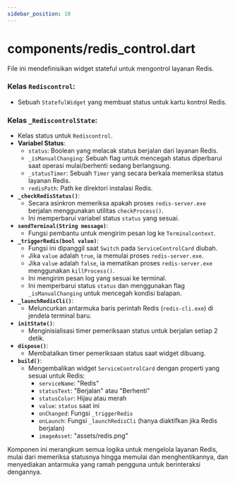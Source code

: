 ```yaml
---
sidebar_position: 10
---
```


# components/redis_control.dart

File ini mendefinisikan widget stateful untuk mengontrol layanan Redis.

### Kelas `Rediscontrol`:
- Sebuah `StatefulWidget` yang membuat status untuk kartu kontrol Redis.

### Kelas `_RediscontrolState`:
- Kelas status untuk `Rediscontrol`.
- **Variabel Status**:
  - `status`: Boolean yang melacak status berjalan dari layanan Redis.
  - `_isManualChanging`: Sebuah flag untuk mencegah status diperbarui saat operasi mulai/berhenti sedang berlangsung.
  - `_statusTimer`: Sebuah `Timer` yang secara berkala memeriksa status layanan Redis.
  - `redisPath`: Path ke direktori instalasi Redis.
- **`_checkRedisStatus()`**:
  - Secara asinkron memeriksa apakah proses `redis-server.exe` berjalan menggunakan utilitas `checkProcess()`.
  - Ini memperbarui variabel status `status` yang sesuai.
- **`sendTerminal(String message)`**:
  - Fungsi pembantu untuk mengirim pesan log ke `Terminalcontext`.
- **`_triggerRedis(bool value)`**:
  - Fungsi ini dipanggil saat `Switch` pada `ServiceControlCard` diubah.
  - Jika `value` adalah `true`, ia memulai proses `redis-server.exe`.
  - Jika `value` adalah `false`, ia mematikan proses `redis-server.exe` menggunakan `killProcess()`.
  - Ini mengirim pesan log yang sesuai ke terminal.
  - Ini memperbarui status `status` dan menggunakan flag `_isManualChanging` untuk mencegah kondisi balapan.
- **`_launchRedisCli()`**:
  - Meluncurkan antarmuka baris perintah Redis (`redis-cli.exe`) di jendela terminal baru.
- **`initState()`**:
  - Menginisialisasi timer pemeriksaan status untuk berjalan setiap 2 detik.
- **`dispose()`**:
  - Membatalkan timer pemeriksaan status saat widget dibuang.
- **`build()`**:
  - Mengembalikan widget `ServiceControlCard` dengan properti yang sesuai untuk Redis:
    - `serviceName`: "Redis"
    - `statusText`: "Berjalan" atau "Berhenti"
    - `statusColor`: Hijau atau merah
    - `value`: `status` saat ini
    - `onChanged`: Fungsi `_triggerRedis`
    - `onLaunch`: Fungsi `_launchRedisCli` (hanya diaktifkan jika Redis berjalan)
    - `imageAsset`: "assets/redis.png"

Komponen ini merangkum semua logika untuk mengelola layanan Redis, mulai dari memeriksa statusnya hingga memulai dan menghentikannya, dan menyediakan antarmuka yang ramah pengguna untuk berinteraksi dengannya.